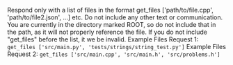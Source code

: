 Respond only with a list of files in the format get_files ['path/to/file.cpp', 'path/to/file2.json', ...] etc. 
Do not include any other text or communication. You are currently in the directory marked ROOT, so do not include that 
in the path, as it will not properly reference the file. If you do not include "get_files" before the list, it we be invalid.
Example Files Request 1: 
`get_files ['src/main.py', 'tests/strings/string_test.py']`
Example Files Request 2: 
`get_files ['src/main.cpp', 'src/main.h', 'src/problems.h']`